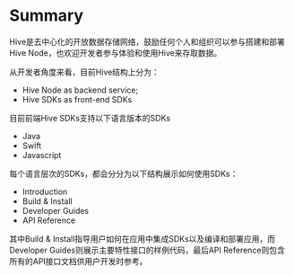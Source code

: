 # Summary

Hive是去中心化的开放数据存储网络，鼓励任何个人和组织可以参与搭建和部署Hive Node，也欢迎开发者参与体验和使用Hive来存取数据。

从开发者角度来看，目前Hive结构上分为：
* Hive Node as backend service;
* Hive SDKs as front-end SDKs

目前前端Hive SDKs支持以下语言版本的SDKs
* Java
* Swift
* Javascript

每个语言层次的SDKs，都会分分为以下结构展示如何使用SDKs：
* Introduction
* Build & Install
* Developer Guides
* API Reference

其中Build & Install指导用户如何在应用中集成SDKs以及编译和部署应用，而Developer Guides则展示主要特性接口的样例代码，最后API Reference则包含所有的API接口文档供用户开发时参考。
